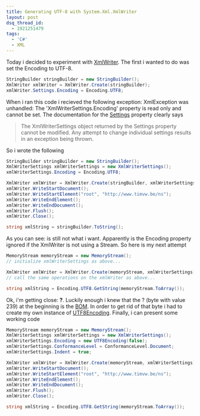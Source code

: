 ```yaml
---
title: Generating UTF-8 with System.Xml.XmlWriter
layout: post
dsq_thread_id:
  - 1921251479
tags:
  - 'C#'
  - XML
---
```

Today i decided to experiment with [XmlWriter](http://msdn2.microsoft.com/en-us/library/system.xml.xmlwriter.aspx). The first i wanted to do was set the Encoding to UTF-8.

```csharp
StringBuilder stringBuilder = new StringBuilder();
XmlWriter xmlWriter = XmlWriter.Create(stringBuilder);
xmlWriter.Settings.Encoding = Encoding.UTF8;
```

When i ran this code i recieved the following exception: XmlException was unhandled: The 'XmlWriterSettings.Encoding' property is read only and cannot be set. The documentation for the [Settings](http://msdn2.microsoft.com/en-us/library/system.xml.xmlwriter.settings.aspx) property clearly says

> <div>
>   The XmlWriterSettings object returned by the Settings property cannot be modified. Any attempt to change individual settings results in an exception being thrown.
> </div>

So i wrote the following

```csharp
StringBuilder stringBuilder = new StringBuilder();
XmlWriterSettings xmlWriterSettings = new XmlWriterSettings();
xmlWriterSettings.Encoding = Encoding.UTF8;

XmlWriter xmlWriter = XmlWriter.Create(stringBuilder, xmlWriterSettings);
xmlWriter.WriteStartDocument();
xmlWriter.WriteStartElement("root", "http://www.timvw.be/ns");
xmlWriter.WriteEndElement();
xmlWriter.WriteEndDocument();
xmlWriter.Flush();
xmlWriter.Close();

string xmlString = stringBuilder.ToString();
```

As you can see: **<?xml version="1.0" encoding="utf-16"?><root xmlns="http://www.timvw.be/ns" />** is still not what i want. Apparently is the Encoding property ignored if the XmlWriter is not using a Stream. So here is my next attempt

```csharp
MemoryStream memoryStream = new MemoryStream();
// initialize xmlWriterSettings as above...

XmlWriter xmlWriter = XmlWriter.Create(memoryStream, xmlWriterSettings);
// call the same operations on the xmlWriter as above...

string xmlString = Encoding.UTF8.GetString(memoryStream.ToArray());
```

Ok, i'm getting close: **?<?xml version="1.0" encoding="utf-8"?><root xmlns="http://www.timvw.be/ns" />**. Luckily enough i knew that the ? (byte with value 239) at the beginning is the [BOM](http://en.wikipedia.org/wiki/Byte_Order_Mark). In order to get rid of that byte i had to create my own instance of [UTF8Encoding](http://msdn2.microsoft.com/en-us/library/system.text.utf8encoding.aspx). Finally, i can present some working code

```csharp
MemoryStream memoryStream = new MemoryStream();
XmlWriterSettings xmlWriterSettings = new XmlWriterSettings();
xmlWriterSettings.Encoding = new UTF8Encoding(false);
xmlWriterSettings.ConformanceLevel = ConformanceLevel.Document;
xmlWriterSettings.Indent = true;

XmlWriter xmlWriter = XmlWriter.Create(memoryStream, xmlWriterSettings);
xmlWriter.WriteStartDocument();
xmlWriter.WriteStartElement("root", "http://www.timvw.be/ns");
xmlWriter.WriteEndElement();
xmlWriter.WriteEndDocument();
xmlWriter.Flush();
xmlWriter.Close();

string xmlString = Encoding.UTF8.GetString(memoryStream.ToArray());
```
